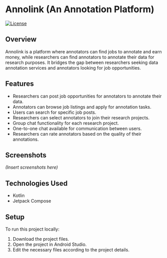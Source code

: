 # Annolink (An Annotation Platform)

[![License](https://img.shields.io/badge/License-MIT-blue.svg)](LICENSE)

## Overview

Annolink is a platform where annotators can find jobs to annotate and earn money, while researchers can find annotators to annotate their data for research purposes. It bridges the gap between researchers seeking data annotation services and annotators looking for job opportunities.

## Features

- Researchers can post job opportunities for annotators to annotate their data.
- Annotators can browse job listings and apply for annotation tasks.
- Users can search for specific job posts.
- Researchers can select annotators to join their research projects.
- Group chat functionality for each research project.
- One-to-one chat available for communication between users.
- Researchers can rate annotators based on the quality of their annotations.

## Screenshots

*(Insert screenshots here)*

## Technologies Used

- Kotlin
- Jetpack Compose

## Setup

To run this project locally:

1. Download the project files.
2. Open the project in Android Studio.
3. Edit the necessary files according to the project details.


